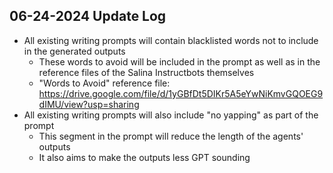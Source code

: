 ## 06-24-2024 Update Log

- All existing writing prompts will contain blacklisted words not to include in the generated outputs
  - These words to avoid will be included in the prompt as well as in the reference files of the Salina Instructbots themselves
  - "Words to Avoid" reference file: https://drive.google.com/file/d/1yGBfDt5DIKr5A5eYwNiKmvGQOEG9dIMU/view?usp=sharing
- All existing writing prompts will also include "no yapping" as part of the prompt
  - This segment in the prompt will reduce the length of the agents' outputs
  - It also aims to make the outputs less GPT sounding
